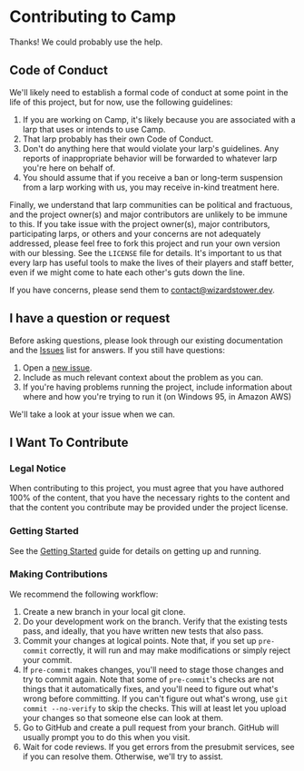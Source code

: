 # Contributing to Camp

Thanks! We could probably use the help.

## Code of Conduct

We'll likely need to establish a formal code of conduct at some point in
the life of this project, but for now, use the following guidelines:

1. If you are working on Camp, it's likely because you are associated with
   a larp that uses or intends to use Camp.
2. That larp probably has their own Code of Conduct.
3. Don't do anything here that would violate your larp's guidelines.
   Any reports of inappropriate behavior will be forwarded to whatever
   larp you're here on behalf of.
4. You should assume that if you receive a ban or long-term suspension
   from a larp working with us, you may receive in-kind treatment here.

Finally, we understand that larp communities can be political and fractuous,
and the project owner(s) and major contributors are unlikely to be immune to
this. If you take issue with the project owner(s), major contributors,
participating larps, or others and your concerns are not adequately addressed,
please feel free to fork this project and run your own version with our blessing.
See the `LICENSE` file for details. It's important to us that every larp
has useful tools to make the lives of their players and staff better, even
if we might come to hate each other's guts down the line.

If you have concerns, please send them to <contact@wizardstower.dev>.

## I have a question or request

Before asking questions, please look through our existing documentation and
the [Issues](/issues) list for answers. If you still have questions:

1. Open a [new issue](/issues/new).
2. Include as much relevant context about the problem as you can.
3. If you're having problems running the project, include information about
   where and how you're trying to run it (on Windows 95, in Amazon AWS)

We'll take a look at your issue when we can.

## I Want To Contribute

### Legal Notice
When contributing to this project, you must agree that you have authored 100% of the content, that you have the necessary rights to the content and that the content you contribute may be provided under the project license.

### Getting Started

See the [Getting Started](docs/getting-started.md) guide for details on getting up and running.

### Making Contributions

We recommend the following workflow:

1. Create a new branch in your local git clone.
2. Do your development work on the branch.
   Verify that the existing tests pass, and ideally, that you
   have written new tests that also pass.
3. Commit your changes at logical points. Note that, if you
   set up `pre-commit` correctly, it will run and may make
   modifications or simply reject your commit.
4. If `pre-commit` makes changes, you'll need to stage those
   changes and try to commit again. Note that some of `pre-commit`'s
   checks are not things that it automatically fixes, and you'll
   need to figure out what's wrong before committing.
   If you can't figure out what's wrong, use `git commit --no-verify`
   to skip the checks. This will at least let you upload your changes
   so that someone else can look at them.
5. Go to GitHub and create a pull request from your branch. GitHub will
   usually prompt you to do this when you visit.
6. Wait for code reviews. If you get errors from the presubmit services,
   see if you can resolve them. Otherwise, we'll try to assist.

